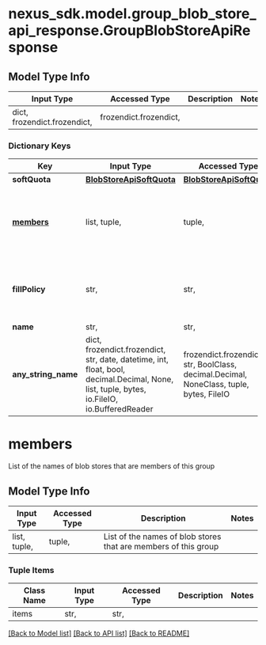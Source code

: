 # nexus_sdk.model.group_blob_store_api_response.GroupBlobStoreApiResponse

## Model Type Info

| Input Type                   | Accessed Type          | Description | Notes |
| ---------------------------- | ---------------------- | ----------- | ----- |
| dict, frozendict.frozendict, | frozendict.frozendict, |             |

### Dictionary Keys

| Key                     | Input Type                                                                                                                                  | Accessed Type                                                                           | Description                                                        | Notes                                                      |
| ----------------------- | ------------------------------------------------------------------------------------------------------------------------------------------- | --------------------------------------------------------------------------------------- | ------------------------------------------------------------------ | ---------------------------------------------------------- |
| **softQuota**           | [**BlobStoreApiSoftQuota**](BlobStoreApiSoftQuota.md)                                                                                       | [**BlobStoreApiSoftQuota**](BlobStoreApiSoftQuota.md)                                   |                                                                    | [optional]                                                 |
| **[members](#members)** | list, tuple,                                                                                                                                | tuple,                                                                                  | List of the names of blob stores that are members of this group    | [optional]                                                 |
| **fillPolicy**          | str,                                                                                                                                        | str,                                                                                    |                                                                    | [optional] must be one of ["roundRobin", "writeToFirst", ] |
| **name**                | str,                                                                                                                                        | str,                                                                                    |                                                                    | [optional]                                                 |
| **any_string_name**     | dict, frozendict.frozendict, str, date, datetime, int, float, bool, decimal.Decimal, None, list, tuple, bytes, io.FileIO, io.BufferedReader | frozendict.frozendict, str, BoolClass, decimal.Decimal, NoneClass, tuple, bytes, FileIO | any string name can be used but the value must be the correct type | [optional]                                                 |

# members

List of the names of blob stores that are members of this group

## Model Type Info

| Input Type   | Accessed Type | Description                                                     | Notes |
| ------------ | ------------- | --------------------------------------------------------------- | ----- |
| list, tuple, | tuple,        | List of the names of blob stores that are members of this group |

### Tuple Items

| Class Name | Input Type | Accessed Type | Description | Notes |
| ---------- | ---------- | ------------- | ----------- | ----- |
| items      | str,       | str,          |             |

[[Back to Model list]](../../README.md#documentation-for-models) [[Back to API list]](../../README.md#documentation-for-api-endpoints) [[Back to README]](../../README.md)
